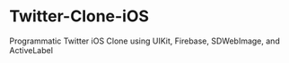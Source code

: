 # Twitter-Clone-iOS
Programmatic Twitter iOS Clone using UIKit, Firebase, SDWebImage, and ActiveLabel
